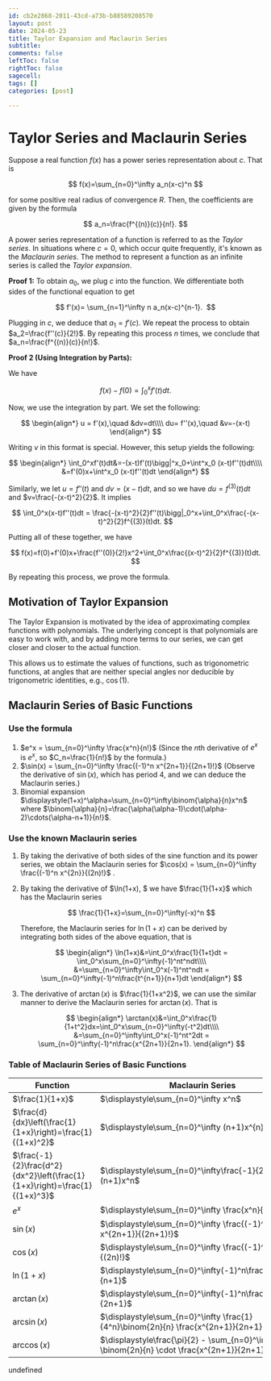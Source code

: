 ```yaml
---
id: cb2e2868-2011-43cd-a73b-b88589208570
layout: post
date: 2024-05-23
title: Taylor Expansion and Maclaurin Series
subtitle: 
comments: false
leftToc: false
rightToc: false
sagecell: 
tags: []
categories: [post]

---
```


# Taylor Series and Maclaurin Series


Suppose a real function $f(x)$ has a power series representation about $c$. That is


$$
f(x)=\sum_{n=0}^\infty a_n(x-c)^n
$$


for some positive real radius of convergence $R$. Then, the coefficients are given by the formula


$$
a_n=\frac{f^{(n)}(c)}{n!}.
$$


A power series representation of a function is referred to as the _Taylor series_. In situations where $c=0$, which occur quite frequently, it's known as the _Maclaurin series_. The method to represent a function as an infinite series is called the _Taylor expansion_.


**Proof 1:** To obtain $a_0$, we plug $c$ into the function. We differentiate both sides of the functional equation to get


$$
f'(x)= \sum_{n=1}^\infty n a_n(x-c)^{n-1}. 
$$


Plugging in $c$, we deduce that $a_1=f'(c)$. We repeat the process to obtain $a_2=\frac{f''(c)}{2!}$. By repeating this process $n$ times, we conclude that $a_n=\frac{f^{(n)}(c)}{n!}$.


**Proof 2 (Using Integration by Parts):**


We have


$$
f(x)-f(0)=\int_0^xf'(t)dt.
$$


Now, we use the integration by part. We set the following:


$$
\begin{align*}
u = f'(x),\quad &dv=dt\\\\
du= f''(x),\quad &v=-(x-t)
\end{align*}
$$


Writing $v$ in this format is special. However, this setup yields the following:


$$
\begin{align*}
\int_0^xf'(t)dt&=-(x-t)f'(t)\bigg|^x_0+\int^x_0 (x-t)f''(t)dt\\\\
&=f'(0)x+\int^x_0 (x-t)f''(t)dt
\end{align*}
$$


Similarly, we let $u=f''(t)$ and $dv=(x-t)dt$, and so we have $du=f^{(3)}(t)dt$ and $v=\frac{-(x-t)^2}{2}$. It implies


$$
\int_0^x(x-t)f''(t)dt = \frac{-(x-t)^2}{2}f''(t)\bigg|_0^x+\int_0^x\frac{-(x-t)^2}{2}f^{(3)}(t)dt.
$$


Putting all of these together, we have


$$
f(x)=f(0)+f'(0)x+\frac{f''(0)}{2!}x^2+\int_0^x\frac{(x-t)^2}{2}f^{(3)}(t)dt.
$$


By repeating this process, we prove the formula.


## Motivation of Taylor Expansion


The Taylor Expansion is motivated by the idea of approximating complex functions with polynomials. The underlying concept is that polynomials are easy to work with, and by adding more terms to our series, we can get closer and closer to the actual function.


This allows us to estimate the values of functions, such as trigonometric functions, at angles that are neither special angles nor deducible by trigonometric identities, e.g., $\cos(1)$.


## Maclaurin Series of Basic Functions


### Use the formula

1. $e^x = \sum_{n=0}^\infty \frac{x^n}{n!}$ (Since the $n$th derivative of $e^x$ is $e^x$, so $C_n=\frac{1}{n!}$ by the formula.)
2. $\sin(x) = \sum_{n=0}^\infty \frac{(-1)^n x^{2n+1}}{(2n+1)!}$ (Observe the derivative of $\sin(x)$, which has period $4$, and we can deduce the Maclaurin series.)
3. Binomial expansion $\displaystyle(1+x)^\alpha=\sum_{n=0}^\infty\binom{\alpha}{n}x^n$ where $\binom{\alpha}{n}=\frac{\alpha(\alpha-1)\cdot(\alpha-2)\cdots(\alpha-n+1)}{n!}$.

### Use the known Maclaurin series

1. By taking the derivative of both sides of the sine function and its power series, we obtain the Maclaurin series for $\cos(x) = \sum_{n=0}^\infty \frac{(-1)^n x^{2n}}{(2n)!}$ .
2. By taking the derivative of $\ln(1+x), $ we have $\frac{1}{1+x}$ which has the Maclaurin series

	$$
	\frac{1}{1+x}=\sum_{n=0}^\infty(-x)^n
	$$


	Therefore, the Maclaurin series for $\ln(1+x)$ can be derived by integrating both sides of the above equation, that is


	$$
	\begin{align*}
	\ln(1+x)&=\int_0^x\frac{1}{1+t}dt = \int_0^x\sum_{n=0}^\infty(-1)^nt^ndt\\\\
	&=\sum_{n=0}^\infty\int_0^x(-1)^nt^ndt = \sum_{n=0}^\infty(-1)^n\frac{t^{n+1}}{n+1}dt
	\end{align*}
	$$

3. The derivative of $\arctan(x)$ is $\frac{1}{1+x^2}$, we can use the similar manner to derive the Maclaurin series for $\arctan(x)$. That is

	$$
	\begin{align*}
	\arctan(x)&=\int_0^x\frac{1}{1+t^2}dx=\int_0^x\sum_{n=0}^\infty(-t^2)dt\\\\
	&=\sum_{n=0}^\infty\int_0^x(-1)^nt^2dt = \sum_{n=0}^\infty(-1)^n\frac{x^{2n+1}}{2n+1}.
	\end{align*}
	$$


### Table of Maclaurin Series of Basic Functions


| Function                                                                   | Maclaurin Series                                                                           |
| -------------------------------------------------------------------------- | ------------------------------------------------------------------------------------------ |
| $\frac{1}{1+x}$                                                            | $\displaystyle\sum_{n=0}^\infty x^n$                                                       |
| $\frac{d}{dx}\left(\frac{1}{1+x}\right)=\frac{1}{(1+x)^2}$                 | $\displaystyle\sum_{n=0}^\infty (n+1)x^{n}$                                                |
| $\frac{-1}{2}\frac{d^2}{dx^2}\left(\frac{1}{1+x}\right)=\frac{1}{(1+x)^3}$ | $\displaystyle\sum_{n=0}^\infty\frac{-1}{2}(n+2)(n+1)x^n$                                  |
| $e^x$                                                                      | $\displaystyle\sum_{n=0}^\infty \frac{x^n}{n!}$                                            |
| $\sin(x)$                                                                  | $\displaystyle\sum_{n=0}^\infty \frac{(-1)^n x^{2n+1}}{(2n+1)!}$                           |
| $\cos(x)$                                                                  | $\displaystyle\sum_{n=0}^\infty \frac{(-1)^n x^{2n}}{(2n)!}$                               |
| $\ln(1+x)$                                                                 | $\displaystyle\sum_{n=0}^\infty(-1)^n\frac{x^{n+1}}{n+1}$                                  |
| $\arctan(x)$                                                               | $\displaystyle\sum_{n=0}^\infty(-1)^n\frac{x^{2n+1}}{2n+1}$                                |
| $\arcsin(x)$                                                               | $\displaystyle\sum_{n=0}^\infty \frac{1}{4^n}\binom{2n}{n} \frac{x^{2n+1}}{2n+1}$          |
| $\arccos(x)$                                                               | $\displaystyle\frac{\pi}{2} - \sum_{n=0}^\infty \binom{2n}{n} \cdot \frac{x^{2n+1}}{2n+1}$ |

undefined